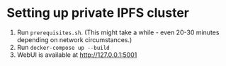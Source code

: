 # Setting up private IPFS cluster

1. Run `prerequisites.sh`. (This might take a while - even 20-30 minutes depending on network circumstances.)
2. Run `docker-compose up --build`
3. WebUI is available at http://127.0.0.1:5001
